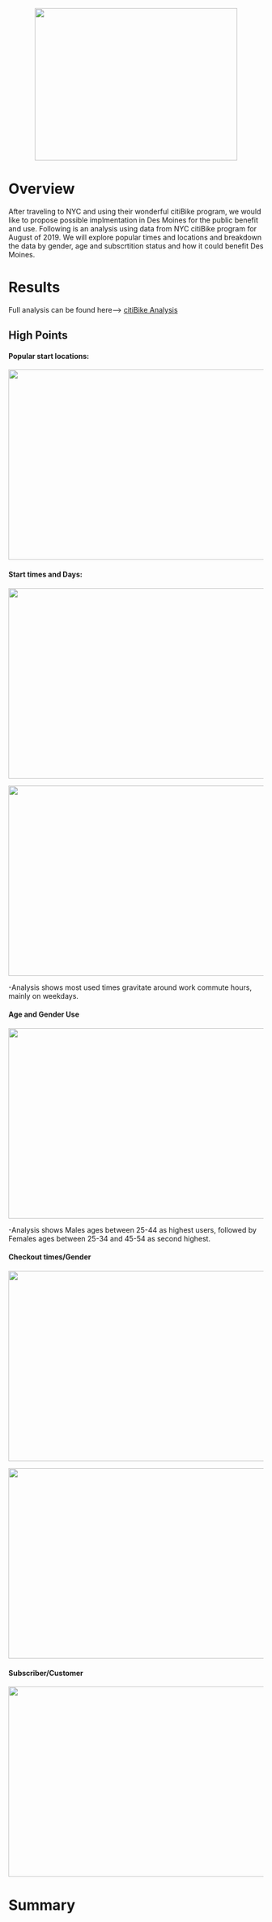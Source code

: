 <p align="center">
<img width=400 height=300 src="https://user-images.githubusercontent.com/74840026/134735552-74ae7bba-8b55-465d-8e8f-7d356e17d671.png">                                           
</p>  

# Overview
After traveling to NYC and using their wonderful citiBike program, we would like to propose possible implmentation in Des Moines for the public benefit and use.  Following is an analysis using data from NYC citiBike program for August of 2019.  We will explore popular times and locations and breakdown the data by gender, age and subscrtition status and how it could benefit Des Moines.

# Results
Full analysis can be found here--> [citiBike Analysis](https://boyerjason700.github.io/Bike_Sharing/ "citiBike Analysis")

## High Points 

#### Popular start locations:
<p>
 <img width=525 height=375 src="https://user-images.githubusercontent.com/74840026/134748598-988e4e47-e12e-4e6b-921c-cd33d90d915f.png">
</p> 

#### Start times and Days:
<p>
<img width=525 height=375 src="https://user-images.githubusercontent.com/74840026/134738523-ecb1e56c-d105-4b52-819f-43e1ec94204e.png">                                   
</p>
<p>
<img width=525 height=375 src="https://user-images.githubusercontent.com/74840026/134737683-038fafc6-a544-40a4-9799-28b3f1867b0f.png">                                   
</p>  
-Analysis shows most used times gravitate around work commute hours, mainly on weekdays.

#### Age and Gender Use
<p>
  <img width=525 height=375 src="https://user-images.githubusercontent.com/74840026/134738080-d730e119-0718-4627-af10-7681ced152a0.png">
</p>
-Analysis shows Males ages between 25-44 as highest users, followed by Females ages between 25-34 and 45-54 as second highest.

#### Checkout times/Gender
<p>
  <img width=525 height=375 src="https://user-images.githubusercontent.com/74840026/134748678-e828f4a8-2b1d-49e9-b734-04e92357b5ea.png">
</p>
<p>
  <img width=525 height=375 src="https://user-images.githubusercontent.com/74840026/134748729-b1765274-fa5b-406b-bb62-d7204613bb64.png">
</p>

#### Subscriber/Customer
<p>
  <img width=525 height=375 src="https://user-images.githubusercontent.com/74840026/134748830-45f8fc6d-1aaf-4f9c-96bc-bf1d01897864.png">
</p>

# Summary


